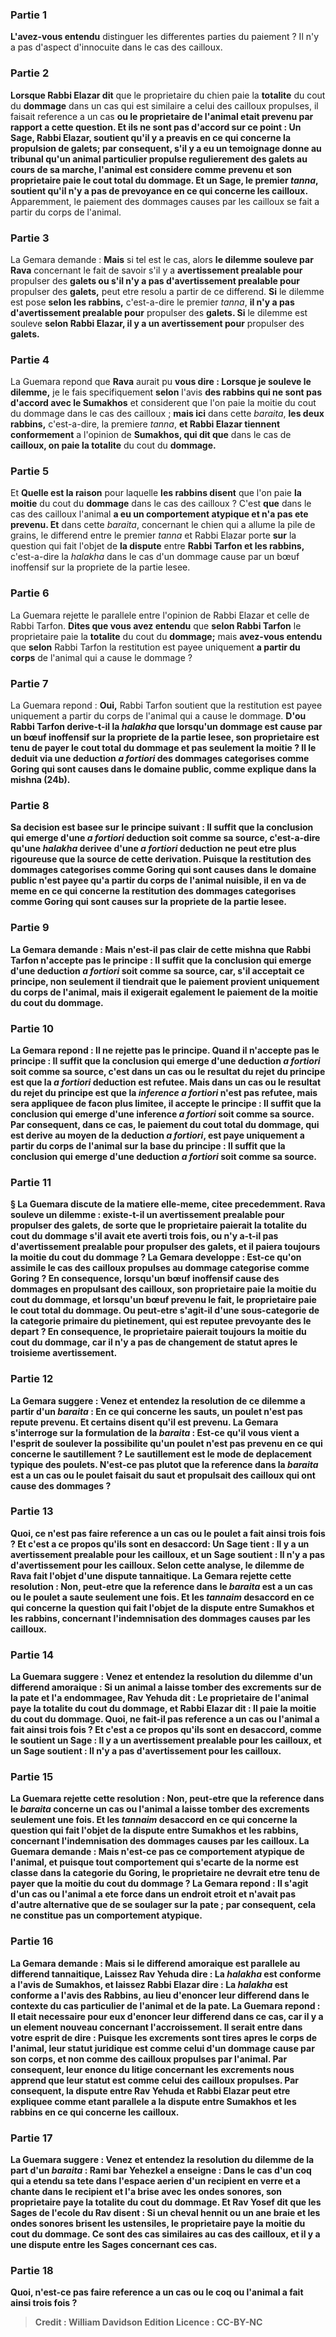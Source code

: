 
### Partie 1
<b>L'avez-vous entendu</b> distinguer les differentes parties du paiement ? Il n'y a pas d'aspect d'innocuite dans le cas des cailloux.

### Partie 2
<b>Lorsque Rabbi Elazar dit</b> que le proprietaire du chien paie la <b>totalite</b> du cout du <b>dommage</b> dans un cas qui est similaire a celui des cailloux propulses, il faisait reference a un cas <b>ou le proprietaire de l'animal <b>etait prevenu</b> par rapport a cette question. <b>Et ils ne sont pas d'accord sur ce</b> point : Un <b>Sage,</b> Rabbi Elazar, <b>soutient</b> qu'il y a <b>preavis en ce qui concerne</b> la propulsion de <b>galets;</b> par consequent, s'il y a eu un temoignage donne au tribunal qu'un animal particulier propulse regulierement des galets au cours de sa marche, l'animal est considere comme prevenu et son proprietaire paie le cout total du dommage. <b>Et</b> un <b>Sage,</b> le premier <i>tanna</i>, <b>soutient</b> qu'il n'y a pas de prevoyance en ce qui concerne les cailloux.</b> Apparemment, le paiement des dommages causes par les cailloux se fait a partir du corps de l'animal.

### Partie 3
La Gemara demande : <b>Mais</b> si tel est le cas, alors <b>le dilemme souleve par Rava</b> concernant le fait de savoir s'il y a <b>avertissement prealable pour</b> propulser des <b>galets ou s'il n'y a pas d'avertissement prealable pour</b> propulser des <b>galets,</b> peut etre resolu a partir de ce differend. <b>Si</b> le dilemme est pose <b>selon les rabbins,</b> c'est-a-dire le premier <i>tanna</i>, <b>il n'y a pas d'avertissement prealable pour</b> propulser des <b>galets. Si</b> le dilemme est souleve <b>selon Rabbi Elazar, il y a un avertissement pour</b> propulser des <b>galets.</b>

### Partie 4
La Guemara repond que <b>Rava</b> aurait pu <b>vous dire : Lorsque je souleve le dilemme,</b> je le fais specifiquement <b>selon</b> l'avis <b>des rabbins qui ne sont pas d'accord avec le Sumakhos</b> et considerent que l'on paie la moitie du cout du dommage dans le cas des cailloux ; <b>mais ici</b> dans cette <i>baraita</i>, <b>les deux rabbins,</b> c'est-a-dire, la premiere <i>tanna</i>, <b>et Rabbi Elazar tiennent conformement</b> a l'opinion de <b>Sumakhos, qui dit que</b> dans le cas de <b>cailloux, on paie la totalite</b> du cout du <b>dommage.</b>

### Partie 5
Et <b>Quelle est la raison</b> pour laquelle <b>les rabbins disent</b> que l'on paie <b>la moitie</b> du cout du <b>dommage</b> dans le cas des cailloux ? C'est <b>que</b> dans le cas des cailloux l'animal <b>a eu un comportement atypique et n'a pas ete prevenu. Et</b> dans cette <i>baraita</i>, concernant le chien qui a allume la pile de grains, le differend entre le premier <i>tanna</i> et Rabbi Elazar porte <b>sur</b> la question qui fait l'objet de <b>la dispute</b> entre <b>Rabbi Tarfon et les rabbins,</b> c'est-a-dire la <i>halakha</i> dans le cas d'un dommage cause par un bœuf inoffensif sur la propriete de la partie lesee.

### Partie 6
La Guemara rejette le parallele entre l'opinion de Rabbi Elazar et celle de Rabbi Tarfon. <b>Dites que vous avez entendu</b> que <b>selon Rabbi Tarfon</b> le proprietaire paie la <b>totalite</b> du cout du <b>dommage;</b> mais <b>avez-vous entendu</b> que <b>selon</b> Rabbi Tarfon la restitution est payee uniquement <b>a partir du corps</b> de l'animal qui a cause le dommage ?

### Partie 7
La Guemara repond : <b>Oui,</b> Rabbi Tarfon soutient que la restitution est payee uniquement a partir du corps de l'animal qui a cause le dommage. <b>D'ou Rabbi Tarfon <b>derive-t-il</b> la <i>halakha</i> que lorsqu'un dommage est cause par un bœuf inoffensif sur la propriete de la partie lesee, son proprietaire est tenu de payer le cout total du dommage et pas seulement la moitie ? Il le deduit via une deduction <i>a fortiori</i> <b>des</b> dommages categorises comme <b>Goring</b> qui sont causes <b>dans le domaine public,</b> comme explique dans la mishna (24b).

### Partie 8
Sa decision est basee sur le principe suivant : <b>Il suffit que la</b> conclusion qui <b>emerge</b> d'une <i>a fortiori</i> <b>deduction soit comme</b> sa <b>source,</b> c'est-a-dire qu'une <i>halakha</i> derivee d'une <i>a fortiori</i> deduction ne peut etre plus rigoureuse que la source de cette derivation. Puisque la restitution des dommages categorises comme Goring qui sont causes dans le domaine public n'est payee qu'a partir du corps de l'animal nuisible, il en va de meme en ce qui concerne la restitution des dommages categorises comme Goring qui sont causes sur la propriete de la partie lesee.

### Partie 9
La Gemara demande : <b>Mais n'est-il pas</b> clair de cette mishna que <b>Rabbi Tarfon n'accepte pas</b> le principe : <b>Il suffit</b> que la conclusion qui emerge d'une deduction <i>a fortiori</i> soit comme sa source, car, s'il acceptait ce principe, non seulement il tiendrait que le paiement provient uniquement du corps de l'animal, mais il exigerait egalement le paiement de la moitie du cout du dommage.

### Partie 10
La Gemara repond : Il ne rejette pas le principe. <b>Quand il n'accepte pas</b> le principe : <b>Il suffit</b> que la conclusion qui emerge d'une deduction <i>a fortiori</i> soit comme sa source, c'est dans un cas <b>ou</b> le resultat du rejet du principe est <b>que</b> la <b><i>a fortiori</i> deduction est refutee. </b> Mais dans un cas <b>ou</b> le resultat du rejet du principe est <b>que</b> la <b><i>inference a fortiori</i> n'est pas refutee,</b> mais sera appliquee de facon plus limitee, <b>il accepte</b> le principe : <b>Il suffit</b> que la conclusion qui emerge d'une inference <i>a fortiori</i> soit comme sa source. Par consequent, dans ce cas, le paiement du cout total du dommage, qui est derive au moyen de la deduction <i>a fortiori</i>, est paye uniquement a partir du corps de l'animal sur la base du principe : Il suffit que la conclusion qui emerge d'une deduction <i>a fortiori</i> soit comme sa source.

### Partie 11
§ La Guemara discute de <b>la</b> matiere <b>elle-meme,</b> citee precedemment. <b>Rava souleve</b> un <b>dilemme : existe-t-il un avertissement prealable pour</b> propulser des <b>galets,</b> de sorte que le proprietaire paierait la totalite du cout du dommage s'il avait ete averti trois fois, <b>ou n'y a-t-il pas d'avertissement prealable pour</b> propulser des <b>galets,</b> et il paiera toujours la moitie du cout du dommage ? La Gemara developpe : <b>Est-ce qu'on assimile</b> le cas des cailloux propulses <b>au</b> dommage categorise comme <b>Goring ?</b> En consequence, lorsqu'un bœuf inoffensif cause des dommages en propulsant des cailloux, son proprietaire paie la moitie du cout du dommage, et lorsqu'un bœuf prevenu le fait, le proprietaire paie le cout total du dommage. <b>Ou peut-etre s'agit-il d'une sous-categorie</b> de la categorie primaire <b>du pietinement,</b> qui est reputee prevoyante des le depart ? En consequence, le proprietaire paierait toujours la moitie du cout du dommage, car il n'y a pas de changement de statut apres le troisieme avertissement.

### Partie 12
La Gemara suggere : <b>Venez</b> et <b>entendez</b> la resolution de ce dilemme a partir d'un <i>baraita</i> : En ce qui concerne les <b>sauts,</b> un poulet <b>n'est pas</b> repute <b>prevenu. Et certains disent qu'il est prevenu.</b> La Gemara s'interroge sur la formulation de la <i>baraita</i> : Est-ce qu'il <b>vous vient a l'esprit</b> de soulever la possibilite qu'un poulet n'est pas prevenu en ce qui concerne <b>le sautillement ?</b> Le sautillement est le mode de deplacement typique des poulets. <b>N'est-ce pas plutot</b> que la reference dans la <i>baraita</i> est a un cas ou le poulet faisait du <b>saut et propulsait</b> des cailloux qui ont cause des dommages ?

### Partie 13
<b>Quoi, ce n'est pas</b> faire reference a un cas <b>ou le poulet a <b>fait</b> ainsi <b>trois fois ? Et</b> c'est <b>a ce propos</b> qu'ils <b>sont en desaccord:</b> Un <b>Sage tient : Il y a un avertissement prealable pour</b> les cailloux, <b>et</b> un <b>Sage soutient : Il n'y a pas d'avertissement pour</b> les cailloux. Selon cette analyse, le dilemme de Rava fait l'objet d'une dispute tannaitique. La Gemara rejette cette resolution : <b>Non,</b> peut-etre que la reference dans le <i>baraita</i> est a un cas ou le poulet a saute seulement <b>une fois. Et</b> les <i>tannaim</i> <b>desaccord en ce qui concerne</b> la question qui fait l'objet de <b>la dispute</b> entre <b>Sumakhos et les rabbins,</b> concernant l'indemnisation des dommages causes par les cailloux.

### Partie 14
La Guemara suggere : <b>Venez</b> et <b>entendez</b> la resolution du dilemme d'un differend amoraique : Si <b>un animal a laisse tomber des excrements sur de la pate</b> et l'a endommagee, <b>Rav Yehuda dit :</b> Le proprietaire de l'animal <b>paye la totalite</b> du cout du <b>dommage, et Rabbi Elazar dit :</b> Il paie <b>la moitie</b> du cout du <b>dommage. Quoi, ne fait-il pas</b> reference a un cas <b>ou</b> l'animal a <b>fait</b> ainsi <b>trois fois ? Et</b> c'est <b>a ce propos</b> qu'ils <b>sont en desaccord,</b> comme le soutient un <b>Sage : Il y a un avertissement prealable pour</b> les cailloux, <b>et</b> un <b>Sage soutient : Il n'y a pas d'avertissement pour</b> les cailloux.

### Partie 15
La Guemara rejette cette resolution : <b>Non,</b> peut-etre que la reference dans le <i>baraita</i> concerne un cas ou l'animal a laisse tomber des excrements seulement <b>une fois. Et</b> les <i>tannaim</i> <b>desaccord en ce qui concerne</b> la question qui fait l'objet de <b>la dispute</b> entre <b>Sumakhos et les rabbins,</b> concernant l'indemnisation des dommages causes par les cailloux. La Guemara demande : <b>Mais n'est-ce pas</b> ce comportement <b>atypique</b> de l'animal, et puisque tout comportement qui s'ecarte de la norme est classe dans la categorie du Goring, le proprietaire ne devrait etre tenu de payer que la moitie du cout du dommage ? La Gemara repond : Il s'agit d'un cas <b>ou l'animal <b>a ete force</b> dans un endroit etroit et n'avait pas d'autre alternative que de se soulager sur la pate ; par consequent, cela ne constitue pas un comportement atypique.

### Partie 16
La Gemara demande : <b>Mais</b> si le differend amoraique est parallele au differend tannaitique, <b>Laissez Rav Yehuda dire : </b> La <b><i>halakha</i></b> est <b>conforme</b> a l'avis de <b>Sumakhos, et laissez Rabbi Elazar dire : </b> La <b><i>halakha</i></b> est <b>conforme</b> a l'avis des <b>Rabbins,</b> au lieu d'enoncer leur differend dans le contexte du cas particulier de l'animal et de la pate. La Guemara repond : Il etait <b>necessaire</b> pour eux d'enoncer leur differend dans ce cas, car il y a un element nouveau concernant <b>l'accroissement. Il</b> serait <b>entre dans votre esprit de dire : Puisque</b> les excrements <b>sont tires apres</b> le corps de l'animal, leur statut juridique est <b>comme</b> celui d'un dommage cause par <b>son corps,</b> et non comme des cailloux propulses par l'animal. Par consequent, leur enonce du litige concernant les excrements <b>nous apprend</b> que leur statut est comme celui des cailloux propulses. Par consequent, la dispute entre Rav Yehuda et Rabbi Elazar peut etre expliquee comme etant parallele a la dispute entre Sumakhos et les rabbins en ce qui concerne les cailloux.

### Partie 17
La Guemara suggere : <b>Venez</b> et <b>entendez</b> la resolution du dilemme de la part d'un <i>baraita</i> : <b>Rami bar Yehezkel a enseigne :</b> Dans le cas d'un <b>coq qui a etendu sa tete dans l'espace aerien d'un recipient en verre et a chante dans</b> le recipient <b>et l'a brise</b> avec les ondes sonores, son proprietaire <b>paye la totalite</b> du cout du <b>dommage. Et Rav Yosef dit</b> que les Sages de <b>l'ecole du Rav disent :</b> Si <b>un cheval hennit ou un ane braie et</b> les ondes sonores <b>brisent les ustensiles,</b> le proprietaire <b>paye la moitie</b> du cout du <b>dommage.</b> Ce sont des cas similaires au cas des cailloux, et il y a une dispute entre les Sages concernant ces cas.

### Partie 18
<b>Quoi, n'est-ce pas</b> faire reference a un cas <b>ou</b> le coq ou l'animal a <b>fait</b> ainsi <b>trois fois ?</b>

>Credit : William Davidson Edition
>Licence : CC-BY-NC